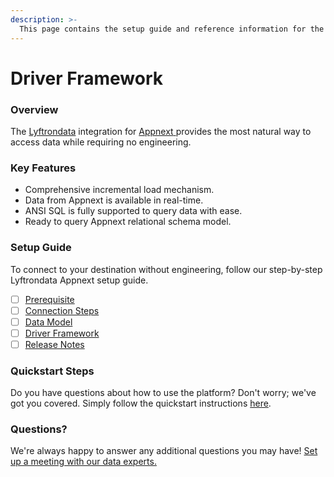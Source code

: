 ```yaml
---
description: >-
  This page contains the setup guide and reference information for the Appnext source connector.
---
```


# Driver Framework

### Overview

The [Lyftrondata](https://www.lyftrondata.com/) integration for [Appnext](https://www.lyftrondata.com/integration/appnext/)[ ](https://www.lyftrondata.com/integration/appnext/)provides the most natural way to access data while requiring no engineering.

### Key Features

* Comprehensive incremental load mechanism.
* Data from Appnext is available in real-time.&#x20;
* ANSI SQL is fully supported to query data with ease.
* Ready to query Appnext relational schema model.

### Setup Guide

To connect to your destination without engineering, follow our step-by-step Lyftrondata Appnext setup guide.

* [ ] [Prerequisite](../../marketing-analytics/appnext/prerequisite.md)
* [ ] [Connection Steps](../../marketing-analytics/appnext/connection-steps.md)
* [ ] [Data Model](../../marketing-analytics/appnext/data-model/)
* [ ] [Driver Framework](../../marketing-analytics/appnext/driver-framework/)
* [ ] [Release Notes](../../marketing-analytics/appnext/release-notes.md)

### Quickstart Steps

Do you have questions about how to use the platform? Don't worry; we've got you covered. Simply follow the quickstart instructions [here](../../../quickstart-steps.md).

### Questions? <a href="#questions" id="questions"></a>

We're always happy to answer any additional questions you may have! [Set up a meeting with our data experts.](https://www.lyftrondata.com/book-a-meeting/)


